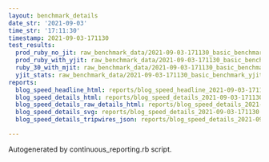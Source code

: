 ```yaml
---
layout: benchmark_details
date_str: '2021-09-03'
time_str: '17:11:30'
timestamp: 2021-09-03-171130
test_results:
  prod_ruby_no_jit: raw_benchmark_data/2021-09-03-171130_basic_benchmark_prod_ruby_no_jit.json
  prod_ruby_with_yjit: raw_benchmark_data/2021-09-03-171130_basic_benchmark_prod_ruby_with_yjit.json
  ruby_30_with_mjit: raw_benchmark_data/2021-09-03-171130_basic_benchmark_ruby_30_with_mjit.json
  yjit_stats: raw_benchmark_data/2021-09-03-171130_basic_benchmark_yjit_stats.json
reports:
  blog_speed_headline_html: reports/blog_speed_headline_2021-09-03-171130.html
  blog_speed_details_html: reports/blog_speed_details_2021-09-03-171130.html
  blog_speed_details_raw_details_html: reports/blog_speed_details_2021-09-03-171130.raw_details.html
  blog_speed_details_svg: reports/blog_speed_details_2021-09-03-171130.svg
  blog_speed_details_tripwires_json: reports/blog_speed_details_2021-09-03-171130.tripwires.json

---
```

Autogenerated by continuous_reporting.rb script.
